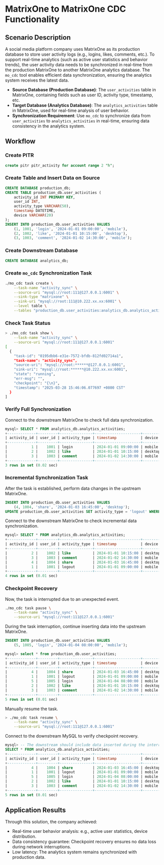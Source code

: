 # MatrixOne to MatrixOne CDC Functionality

## Scenario Description

A social media platform company uses MatrixOne as its production database to store user activity logs (e.g., logins, likes, comments, etc.). To support real-time analytics (such as active user statistics and behavior trends), the user activity data needs to be synchronized in real-time from the production MatrixOne to another MatrixOne analytics database. The `mo_cdc` tool enables efficient data synchronization, ensuring the analytics system receives the latest data.

- **Source Database (Production Database)**: The `user_activities` table in MatrixOne, containing fields such as user ID, activity type, timestamp, etc.
- **Target Database (Analytics Database)**: The `analytics_activities` table in MatrixOne, used for real-time analysis of user behavior.
- **Synchronization Requirement**: Use `mo_cdc` to synchronize data from `user_activities` to `analytics_activities` in real-time, ensuring data consistency in the analytics system.

## Workflow

### Create PITR

```sql
create pitr pitr_activity for account range 2 "h";
```

### Create Table and Insert Data on Source

```sql
CREATE DATABASE production_db;
CREATE TABLE production_db.user_activities (
    activity_id INT PRIMARY KEY,
    user_id INT,
    activity_type VARCHAR(50),
    timestamp DATETIME,
    device VARCHAR(20)
);
INSERT INTO production_db.user_activities VALUES
    (1, 1001, 'login', '2024-01-01 09:00:00', 'mobile'),
    (2, 1002, 'like', '2024-01-01 10:15:00', 'desktop'),
    (3, 1003, 'comment', '2024-01-02 14:30:00', 'mobile');
```

### Create Downstream Database

```sql
CREATE DATABASE analytics_db;
```

### Create `mo_cdc` Synchronization Task

```bash
./mo_cdc task create \
    --task-name "activity_sync" \
    --source-uri "mysql://root:111@127.0.0.1:6001" \
    --sink-type "matrixone" \
    --sink-uri "mysql://root:111@10.222.xx.xx:6001" \
    --level table \
    --tables "production_db.user_activities:analytics_db.analytics_activities"
```

### Check Task Status

```bash
> ./mo_cdc task show \
    --task-name "activity_sync" \
    --source-uri "mysql://root:111@127.0.0.1:6001"
[
  {
    "task-id": "0195dbb6-e31e-7572-bfdb-812fd02714a1",
    "task-name": "activity_sync",
    "source-uri": "mysql://root:******@127.0.0.1:6001",
    "sink-uri": "mysql://root:******@10.222.xx.xx:6001",
    "state": "running",
    "err-msg": "",
    "checkpoint": "{\n}",
    "timestamp": "2025-03-28 15:46:06.077697 +0800 CST"
  }
]
```

### Verify Full Synchronization

Connect to the downstream MatrixOne to check full data synchronization.

```sql
mysql> SELECT * FROM analytics_db.analytics_activities;
+-------------+---------+---------------+---------------------+---------+
| activity_id | user_id | activity_type | timestamp           | device  |
+-------------+---------+---------------+---------------------+---------+
|           1 |    1001 | login         | 2024-01-01 09:00:00 | mobile  |
|           2 |    1002 | like          | 2024-01-01 10:15:00 | desktop |
|           3 |    1003 | comment       | 2024-01-02 14:30:00 | mobile  |
+-------------+---------+---------------+---------------------+---------+
3 rows in set (0.02 sec)
```

### Incremental Synchronization Task

After the task is established, perform data changes in the upstream MatrixOne.

```sql
INSERT INTO production_db.user_activities VALUES
    (4, 1004, 'share', '2024-01-03 16:45:00', 'desktop');
UPDATE production_db.user_activities SET activity_type = 'logout' WHERE activity_id = 1;
```

Connect to the downstream MatrixOne to check incremental data synchronization.

```sql
mysql> SELECT * FROM analytics_db.analytics_activities;
+-------------+---------+---------------+---------------------+---------+
| activity_id | user_id | activity_type | timestamp           | device  |
+-------------+---------+---------------+---------------------+---------+
|           2 |    1002 | like          | 2024-01-01 10:15:00 | desktop |
|           3 |    1003 | comment       | 2024-01-02 14:30:00 | mobile  |
|           4 |    1004 | share         | 2024-01-03 16:45:00 | desktop |
|           1 |    1001 | logout        | 2024-01-01 09:00:00 | mobile  |
+-------------+---------+---------------+---------------------+---------+
4 rows in set (0.01 sec)
```

### Checkpoint Recovery

Now, the task is interrupted due to an unexpected event.

```bash
./mo_cdc task pause \
    --task-name "activity_sync" \
    --source-uri "mysql://root:111@127.0.0.1:6001"
```

During the task interruption, continue inserting data into the upstream MatrixOne.

```sql
INSERT INTO production_db.user_activities VALUES
    (5, 1005, 'login', '2024-01-04 08:00:00', 'mobile');

mysql> select * from production_db.user_activities;
+-------------+---------+---------------+---------------------+---------+
| activity_id | user_id | activity_type | timestamp           | device  |
+-------------+---------+---------------+---------------------+---------+
|           4 |    1004 | share         | 2024-01-03 16:45:00 | desktop |
|           1 |    1001 | logout        | 2024-01-01 09:00:00 | mobile  |
|           5 |    1005 | login         | 2024-01-04 08:00:00 | mobile  |
|           2 |    1002 | like          | 2024-01-01 10:15:00 | desktop |
|           3 |    1003 | comment       | 2024-01-02 14:30:00 | mobile  |
+-------------+---------+---------------+---------------------+---------+
5 rows in set (0.01 sec)
```

Manually resume the task.

```bash
> ./mo_cdc task resume \
    --task-name "activity_sync" \
    --source-uri "mysql://root:111@127.0.0.1:6001"
```

Connect to the downstream MySQL to verify checkpoint recovery.

```sql
mysql> -- The downstream should include data inserted during the interruption.
SELECT * FROM analytics_db.analytics_activities;
+-------------+---------+---------------+---------------------+---------+
| activity_id | user_id | activity_type | timestamp           | device  |
+-------------+---------+---------------+---------------------+---------+
|           4 |    1004 | share         | 2024-01-03 16:45:00 | desktop |
|           1 |    1001 | logout        | 2024-01-01 09:00:00 | mobile  |
|           5 |    1005 | login         | 2024-01-04 08:00:00 | mobile  |
|           2 |    1002 | like          | 2024-01-01 10:15:00 | desktop |
|           3 |    1003 | comment       | 2024-01-02 14:30:00 | mobile  |
+-------------+---------+---------------+---------------------+---------+
5 rows in set (0.01 sec)
```

## Application Results

Through this solution, the company achieved:

- Real-time user behavior analysis: e.g., active user statistics, device distribution.
- Data consistency guarantee: Checkpoint recovery ensures no data loss during network interruptions.
- Low latency: The analytics system remains synchronized with production data.